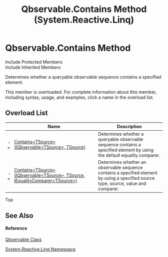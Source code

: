 ﻿---
title: Qbservable.Contains Method  (System.Reactive.Linq)
TOCTitle: Contains Method
ms:assetid: Overload:System.Reactive.Linq.Qbservable.Contains
ms:mtpsurl: https://msdn.microsoft.com/en-us/library/system.reactive.linq.qbservable.contains(v=VS.103)
ms:contentKeyID: 36069306
ms.date: 06/28/2011
mtps_version: v=VS.103
f1_keywords:
- System.Reactive.Linq.Qbservable.Contains
- System.Reactive.Linq.Qbservable.Contains``1
dev_langs:
- CSharp
- JScript
- VB
- FSharp
---

# Qbservable.Contains Method

Include Protected Members  
Include Inherited Members  

Determines whether a queryable observable sequence contains a specified element.

This member is overloaded. For complete information about this member, including syntax, usage, and examples, click a name in the overload list.

## Overload List

<table>
<thead>
<tr class="header">
<th> </th>
<th>Name</th>
<th>Description</th>
</tr>
</thead>
<tbody>
<tr class="odd">
<td><img src="images\Hh303103.pubmethod(en-us,VS.103).gif" title="Public method" alt="Public method" /><img src="images\Hh244319.static(en-us,VS.103).gif" title="Static member" alt="Static member" /></td>
<td><a href="https://msdn.microsoft.com/en-us/library/m:system.reactive.linq.qbservable.contains%60%601(system.reactive.linq.iqbservable%7b%60%600%7d%2c%60%600)(v=VS.103)">Contains&lt;TSource&gt;(IQbservable&lt;TSource&gt;, TSource)</a></td>
<td>Determines whether a queryable observable sequence contains a specified element by using the default equality comparer.</td>
</tr>
<tr class="even">
<td><img src="images\Hh303103.pubmethod(en-us,VS.103).gif" title="Public method" alt="Public method" /><img src="images\Hh244319.static(en-us,VS.103).gif" title="Static member" alt="Static member" /></td>
<td><a href="https://msdn.microsoft.com/en-us/library/m:system.reactive.linq.qbservable.contains%60%601(system.reactive.linq.iqbservable%7b%60%600%7d%2c%60%600%2csystem.collections.generic.iequalitycomparer%7b%60%600%7d)(v=VS.103)">Contains&lt;TSource&gt;(IQbservable&lt;TSource&gt;, TSource, IEqualityComparer&lt;TSource&gt;)</a></td>
<td>Determines whether an observable sequence contains a specified element by using a specified source type, source, value and comparer.</td>
</tr>
</tbody>
</table>

Top

## See Also

#### Reference

[Qbservable Class](hh211693\(v=vs.103\).md)

[System.Reactive.Linq Namespace](hh211929\(v=vs.103\).md)

